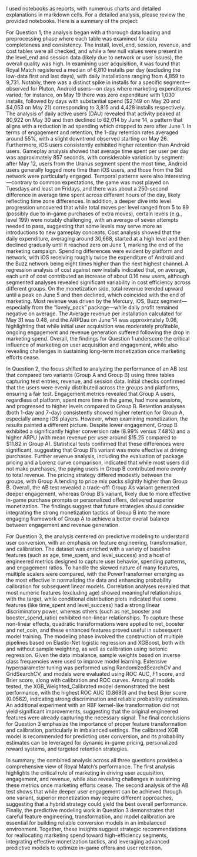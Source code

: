 I used notebooks as reports, with numerous charts and detailed explanations in markdown cells. For a detailed analysis, please review the provided notebooks. Here is a summary of the project:


For Question 1, the analysis began with a thorough data loading and preprocessing phase where each table was examined for data completeness and consistency. The install, level_end, session, revenue, and cost tables were all checked, and while a few null values were present in the level_end and session data (likely due to network or user issues), the overall quality was high. In examining user acquisition, it was found that Royal Match registered a median of 6,810 installs per day (excluding the low-data first and last days), with daily installations ranging from 4,859 to 9,731. Notably, there was a distinct spike in installs for a specific segment—observed for Pluton, Android users—on days where marketing expenditures varied; for instance, on May 19 there was zero expenditure with 1,030 installs, followed by days with substantial spend ($2,149 on May 20 and $4,053 on May 21) corresponding to 3,815 and 4,428 installs respectively. The analysis of daily active users (DAU) revealed that activity peaked at 80,922 on May 30 and then declined to 62,014 by June 14, a pattern that aligns with a reduction in ad spending which dropped to zero after June 1. In terms of engagement and retention, the 1-day retention rates averaged around 55%, with a slight downtrend observed starting on May 26. Furthermore, iOS users consistently exhibited higher retention than Android users. Gameplay analysis showed that average time spent per user per day was approximately 857 seconds, with considerable variation by segment: after May 12, users from the Uranus segment spent the most time, Android users generally logged more time than iOS users, and those from the Sid network were particularly engaged. Temporal patterns were also interesting—contrary to common expectations, the game was most played on Tuesdays and least on Fridays, and there was about a 250-second difference in average time spent across different hours of the day, likely reflecting time zone differences. In addition, a deeper dive into level progression uncovered that while total moves per level ranged from 5 to 89 (possibly due to in-game purchases of extra moves), certain levels (e.g., level 199) were notably challenging, with an average of seven attempts needed to pass, suggesting that some levels may serve more as introductions to new gameplay concepts. Cost analysis showed that the daily expenditure, averaging around 30,668, started at a high level and then declined gradually until it reached zero on June 1, marking the end of the marketing campaign. Spending differences were evident by platform and network, with iOS receiving roughly twice the expenditure of Android and the Buzz network being eight times higher than the next highest channel. A regression analysis of cost against new installs indicated that, on average, each unit of cost contributed an increase of about 0.16 new users, although segmented analyses revealed significant variability in cost efficiency across different groups. On the monetization side, total revenue trended upward until a peak on June 5 and then declined, which coincided with the end of marketing. Most revenue was driven by the Mercury, iOS, Buzz segment—especially from the “lovely_pack” package—while daily profit remained negative on average. The Average revenue per installation calculated for May 31 was 0.48, and the ARPDau on June 14 was approximately 0.06, highlighting that while initial user acquisition was moderately profitable, ongoing engagement and revenue generation suffered following the drop in marketing spend. Overall, the findings for Question 1 underscore the critical influence of marketing on user acquisition and engagement, while also revealing challenges in sustaining long-term monetization once marketing efforts cease.


In Question 2, the focus shifted to analyzing the performance of an AB test that compared two variants (Group A and Group B) using three tables capturing test entries, revenue, and session data. Initial checks confirmed that the users were evenly distributed across the groups and platforms, ensuring a fair test. Engagement metrics revealed that Group A users, regardless of platform, spent more time in the game, had more sessions, and progressed to higher levels compared to Group B. Retention analyses (both 1-day and 7-day) consistently showed higher retention for Group A, especially among iOS players. However, when examining monetization, the results painted a different picture. Despite lower engagement, Group B exhibited a significantly higher conversion rate (8.99% versus 7.48%) and a higher ARPU (with mean revenue per user around $15.25 compared to $11.82 in Group A). Statistical tests confirmed that these differences were significant, suggesting that Group B’s variant was more effective at driving purchases. Further revenue analysis, including the evaluation of package pricing and a Lorenz curve comparison, indicated that while most users did not make purchases, the paying users in Group B contributed more evenly to total revenue. The pricing strategy differed modestly between the groups, with Group A tending to price mix packs slightly higher than Group B. Overall, the AB test revealed a trade-off: Group A’s variant generated deeper engagement, whereas Group B’s variant, likely due to more effective in-game purchase prompts or personalized offers, delivered superior monetization. The findings suggest that future strategies should consider integrating the strong monetization tactics of Group B into the more engaging framework of Group A to achieve a better overall balance between engagement and revenue generation.


For Question 3, the analysis centered on predictive modeling to understand user conversion, with an emphasis on feature engineering, transformation, and calibration. The dataset was enriched with a variety of baseline features (such as age, time_spent, and level_success) and a host of engineered metrics designed to capture user behavior, spending patterns, and engagement ratios. To handle the skewed nature of many features, multiple scalers were compared, with the PowerTransformer emerging as the most effective in normalizing the data and enhancing probability calibration for subsequent linear models. Correlation analyses revealed that most numeric features (excluding age) showed meaningful relationships with the target, while conditional distribution plots indicated that some features (like time_spent and level_success) had a strong linear discriminatory power, whereas others (such as net_booster and booster_spend_ratio) exhibited non-linear relationships. To capture these non-linear effects, quadratic transformations were applied to net_booster and net_coin, and these enhanced features proved useful in subsequent model training. The modeling phase involved the construction of multiple pipelines based on Elastic-Net logistic regression and XGBoost, both with and without sample weighting, as well as calibration using isotonic regression. Given the data imbalance, sample weights based on inverse class frequencies were used to improve model learning. Extensive hyperparameter tuning was performed using RandomizedSearchCV and GridSearchCV, and models were evaluated using ROC AUC, F1 score, and Brier score, along with calibration and ROC curves. Among all models tested, the XGB_Weighted_Calibrated model demonstrated the best performance, with the highest ROC AUC (0.8680) and the best Brier score (0.0562), indicating strong discrimination and reliable probability estimates. An additional experiment with an RBF kernel-like transformation did not yield significant improvements, suggesting that the original engineered features were already capturing the necessary signal. The final conclusions for Question 3 emphasize the importance of proper feature transformation and calibration, particularly in imbalanced settings. The calibrated XGB model is recommended for predicting user conversion, and its probability estimates can be leveraged for dynamic in-game pricing, personalized reward systems, and targeted retention strategies.

In summary, the combined analysis across all three questions provides a comprehensive view of Royal Match’s performance. The first analysis highlights the critical role of marketing in driving user acquisition, engagement, and revenue, while also revealing challenges in sustaining these metrics once marketing efforts cease. The second analysis of the AB test shows that while deeper user engagement can be achieved through one variant, superior monetization may require different approaches, suggesting that a hybrid strategy could yield the best overall performance. Finally, the predictive modeling work in Question 3 demonstrates that careful feature engineering, transformation, and model calibration are essential for building reliable conversion models in an imbalanced environment. Together, these insights suggest strategic recommendations for reallocating marketing spend toward high-efficiency segments, integrating effective monetization tactics, and leveraging advanced predictive models to optimize in-game offers and user retention.
